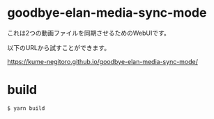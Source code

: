 # goodbye-elan-media-sync-mode

これは2つの動画ファイルを同期させるためのWebUIです。

以下のURLから試すことができます。

https://kume-negitoro.github.io/goodbye-elan-media-sync-mode/

# build

`$ yarn build`
